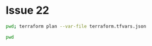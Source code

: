<!--
 MIT License
 Copyright (c) 2025 Terry Drymonacos
 -->

# Issue 22

```sh {"cwd":"infrastructure/ansible/roles/network/files/terraform"}
pwd; terraform plan --var-file terraform.tfvars.json
```

```sh {"cwd":"infrastructure/ansible/roles"}
pwd
```
